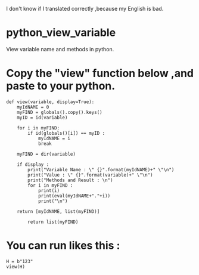 I don't know if I translated correctly ,because my English is bad.

# python_view_variable
View variable name and methods in python.

# Copy the "view" function below ,and paste to your python.

    def view(variable, display=True):
        myIdNAME = 0
        myFIND = globals().copy().keys()
        myID = id(variable)
        
        for i in myFIND:
            if id(globals()[i]) == myID :
                myIdNAME = i
                break
        
        myFIND = dir(variable)
        
        if display :
            print("Variable Name : \" {}".format(myIdNAME)+" \"\n")
            print("Value : \" {}".format(variable)+" \"\n")
            print("Methods and Result : \n")      
            for i in myFIND :  
                print(i)
                print(eval(myIdNAME+"."+i))
                print("\n")   
            
        return [myIdNAME, list(myFIND)] 
            
            return list(myFIND)
    
# You can run likes this : 
    H = b"123"
    view(H)
